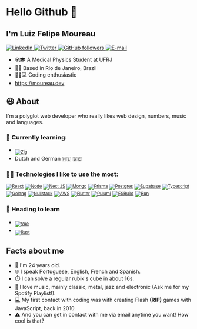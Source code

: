 # Hello Github 👋

## I'm Luiz Felipe Moureau

<a href="https://www.linkedin.com/in/luizfelipesmoureau/" target="_blank">
  <img src="https://img.shields.io/badge/LinkedIn-%230077B5.svg?&style=flat-square&logo=linkedin&logoColor=white" alt="LinkedIn">
</a>

<a href="https://twitter.com/luizmoureau" target="_blank">
  <img src="https://img.shields.io/badge/Twitter-%230077B5.svg?&style=flat-square&logo=twitter&logoColor=white" alt="Twitter">
</a>

<a href="https://github.com/mococa" target="_blank">
  <img alt="GitHub followers" src="https://img.shields.io/github/followers/mococa?color=%23000000&style=flat-square">
</a>

<a href="mailto:luiz@moureau.dev" target="_blank">
  <img alt="E-mail" src="https://img.shields.io/static/v1?color=%23fff&logo=gmail&logoColor=%23f44&message=Gmail&label=&style=flat-square">
</a>

- ☢️🎓 A Medical Physics Student at UFRJ
- 🌴🌅 Based in Rio de Janeiro, Brazil
- 👨‍💻💻 Coding enthusiastic
- https://moureau.dev

## :smiley: About

I'm a polyglot web developer who really likes web design, numbers, music and languages.

### :seedling: Currently learning:

- <a href="https://ziglang.org" target="_blank"><sub><img src="https://img.shields.io/badge/zig-F7A41D?style=for-the-badge&logo=zig&logoColor=white" alt="Zig" title="Zig"></sub></a>
- <span title="What, can't I learn actual languages as well?">Dutch and German :netherlands: :de:</span>

### :man_technologist: Technologies I like to use the most:

<div style="display: flex; align-items: baseline; max-width: 500px; flex-flow: wrap; gap: 4px;">
  <a href="https://reactjs.org/" target="_blank"><sub><img src="https://img.shields.io/badge/React-20232A?style=for-the-badge&logo=react&logoColor=61DAFB" alt="React" title="React"></sub></a>
  <a href="https://nodejs.org/en/" target="_blank"><sub><img src="https://img.shields.io/badge/Node.js-339933?style=for-the-badge&logo=nodedotjs&logoColor=white" alt="Node" title="Node"></sub></a>
  <a href="https://nextjs.org/" target="_blank"><sub><img src="https://img.shields.io/badge/next.js-000000?style=for-the-badge&logo=nextdotjs&logoColor=white" alt="Next JS" title="Next JS"></sub></a>
  <a href="https://www.mongodb.com/" target="_blank"><sub><img src="https://img.shields.io/badge/MongoDB-4EA94B?style=for-the-badge&logo=mongodb&logoColor=white" alt="Mongo" title="Mongo"></sub></a>
  <a href="https://www.prisma.io/" target="_blank"><sub><img src="https://img.shields.io/badge/Prisma-3982CE?style=for-the-badge&logo=Prisma&logoColor=white" alt="Prisma" title="Prisma"></sub></a>
  <a href="https://www.postgresql.org/" target="_blank"><sub><img src="https://img.shields.io/badge/PostgreSQL-316192?style=for-the-badge&logo=postgresql&logoColor=white" alt="Postgres" title="Postgres"></sub></a>
  <a href="https://supabase.com/" target="_blank"><sub><img src="https://img.shields.io/badge/Supabase-181818?style=for-the-badge&logo=supabase&logoColor=white" alt="Supabase" title="Supabase"></sub></a>
  <a href="https://www.typescriptlang.org/" target="_blank"><sub><img src="https://img.shields.io/badge/Typescript-3982CE?style=for-the-badge&logo=typescript&logoColor=white" alt="Typescript" title="Typescript"></sub></a>
  <a href="https://go.dev/" target="_blank"><sub><img src="https://img.shields.io/badge/Golang-00ADD8?style=for-the-badge&logo=go&logoColor=white" alt="Golang" title="Golang"></sub></a>
  <a href="https://nullstack.app/" target="_blank"><sub>
  <img src="https://tinyurl.com/nullstack-badge" alt="Nullstack" title="Nullstack">
  <a href="https://aws.amazon.com/" target="_blank"><sub><img src="https://img.shields.io/badge/Amazon_AWS-FF9900?style=for-the-badge&logo=amazonaws&logoColor=white" alt="AWS" title="AWS"></sub></a>
  <a href="https://flutter.dev/" target="_blank"><sub><img src="https://img.shields.io/badge/Flutter-02569B?style=for-the-badge&logo=flutter&logoColor=white" alt="Flutter" title="Flutter"></sub></a>
  <a href="https://www.pulumi.com/" target="_blank"><sub><img src="https://img.shields.io/badge/Pulumi-805AC3?style=for-the-badge&logo=pulumi" alt="Pulumi" title="Pulumi"></sub></a>
  <a href="https://esbuild.github.io/" target="_blank"><sub><img src="https://img.shields.io/badge/esbuild-%23FFCF00.svg?style=for-the-badge&logo=esbuild&logoColor=black" alt="ESBuild" title="ESBuild"></sub></a>
  <a href="https://bun.dev/" target="_blank"><sub><img src="https://img.shields.io/badge/Bun-000?logo=bun&logoColor=fff&style=for-the-badge" alt="Bun" title="Bun"></sub></a>
</sub></a>
</div>

### :bug: Heading to learn

- <a href="https://vuejs.org/" target="_blank"><sub><img src="https://img.shields.io/badge/Vue.js-35495E?style=for-the-badge&logo=vuedotjs&logoColor=4FC08D" alt="Vue" title="Vue"></sub></a>
- <a href="https://www.rust-lang.org/" target="_blank"><sub><img src="https://img.shields.io/badge/Rust-000000?style=for-the-badge&logo=rust&logoColor=white" alt="Rust" title="Rust"></sub></a>

## Facts about me

- 👦 I'm 24 years old.
- 🌐 I speak Portuguese, English, French and Spanish.
- ⏱️ I can solve a regular rubik's cube in about 16s.
- 🎵 I love music, mainly classic, metal, jazz and electronic (Ask me for my Spotify Playlist!).
- 💻 My first contact with coding was with creating Flash **(RIP)** games with JavaScript, back in 2010.
- ⚠️ And you can get in contact with me via email anytime you want! How cool is that?
